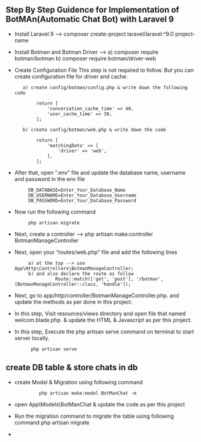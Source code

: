 ## Step By Step Guidence for Implementation of BotMAn(Automatic Chat Bot) with Laravel 9 

 - Install Laravel 9 --> composer create-project laravel/laravel:^9.0 project-name
 - Install Botman and Botman Driver --> 
         a) composer require botman/botman
         b) composer require botman/driver-web
 -  Create Configuration File
           This step is not required to follow. But you can create configuration file for driver and cache.

           a) create config/botman/config.php & write down the following code
                    
                return [
                    'conversation_cache_time' => 40,
                    'user_cache_time' => 30,
                ];

           b) create config/botman/web.php & write down the code
            
                return [
                    'matchingData' => [
                        'driver' => 'web',
                    ],
                ];

 - After that, open “.env” file and update the database name, username and password in the env file
            
            DB_DATABASE=Enter_Your_Database_Name
            DB_USERNAME=Enter_Your_Database_Username
            DB_PASSWORD=Enter_Your_Database_Password

 - Now run the following command 
       
            php artisan migrate

 - Next, create a controller --> php artisan make:controller BotmanManageController
 - Next, open your “routes/web.php” file and add the following lines
            
            a) at the top --> use App\Http\Controllers\BotmanManageController;
            b) and also declare the route as follow
                      Route::match(['get', 'post'], '/botman', [BotmanManageController::class, 'handle']);

 - Next, go to app/http/controller/BotmanManageController.php. and update the methods as per done in this project.
 - In this step, Visit resources/views directory and open file that named welcom.blade.php. & update the HTML & Javascript as per this project.

 - In this step, Execute the php artisan serve command on terminal to start server locally.
             
             php artisan serve

## create DB table & store chats in db

 - create Model & Migration using following command
            
                php artisan make:model BotManChat -m

- open App\Models\BotManChat & update the code as per this project
- Run the migration command to migrate the table using following command
             php artisan migrate
- 
